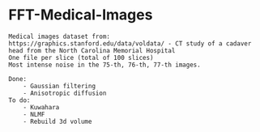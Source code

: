 # FFT-Medical-Images
    Medical images dataset from: https://graphics.stanford.edu/data/voldata/ - CT study of a cadaver head from the North Carolina Memorial Hospital
    One file per slice (total of 100 slices)
    Most intense noise in the 75-th, 76-th, 77-th images.

    Done:
        - Gaussian filtering 
        - Anisotropic diffusion 
    To do:
        - Kuwahara
        - NLMF 
        - Rebuild 3d volume 